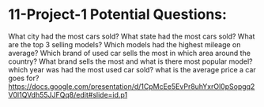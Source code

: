 # 11-Project-1 Potential Questions:

What city had the most cars sold?
What state had the most cars sold?
What are the top 3 selling models?
Which models had the highest mileage on average?
Which brand of used car sells the most in which area around the country?
What brand sells the most and what is there most popular model?
which year was had the most used car sold?
what is the average price a car goes for?
https://docs.google.com/presentation/d/1CpMcEe5EvPr8uhYxrOl0pSopgq2V0l1QVdh55JJFQq8/edit#slide=id.p1

